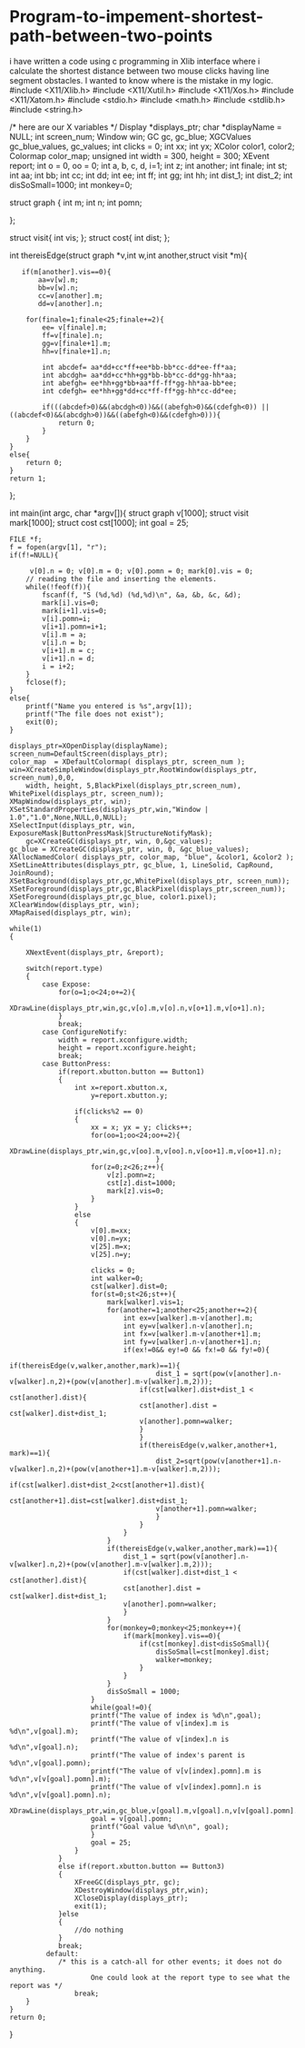 Program-to-impement-shortest-path-between-two-points
====================================================

i have written a code using c programming in Xlib interface where i calculate the shortest distance between two mouse clicks having line segment obstacles. I wanted to know where is the mistake in my logic.
#include <X11/Xlib.h>
#include <X11/Xutil.h>
#include <X11/Xos.h>
#include <X11/Xatom.h>
#include <stdio.h>
#include <math.h>
#include <stdlib.h>
#include <string.h>


/* here are our X variables */
Display *displays_ptr;
char *displayName = NULL;
int screen_num;
Window win;
GC gc, gc_blue;
XGCValues gc_blue_values, gc_values;
int clicks = 0;
int xx;
int yx;
XColor color1, color2;
Colormap color_map;
unsigned int width = 300, height = 300;
XEvent report;
int o = 0, oo = 0;
int a, b, c, d, i=1;
int z;
int another;
int finale;
int st;
int aa;
int bb;
int cc;
int dd;
int ee;
int ff;
int gg;
int hh;
int dist_1;
int dist_2;
int disSoSmall=1000;
int monkey=0;

struct graph
{
	int m;
	int n;
	int pomn;

};

struct visit{
	int vis;
};
struct cost{
	int dist;
};

int thereisEdge(struct graph *v,int w,int another,struct visit *m){


	   if(m[another].vis==0){
		   aa=v[w].m;
		   bb=v[w].n;
		   cc=v[another].m;
		   dd=v[another].n;

		for(finale=1;finale<25;finale+=2){
			ee= v[finale].m;
			ff=v[finale].n;
			gg=v[finale+1].m;
			hh=v[finale+1].n;

			int abcdef= aa*dd+cc*ff+ee*bb-bb*cc-dd*ee-ff*aa;
			int abcdgh= aa*dd+cc*hh+gg*bb-bb*cc-dd*gg-hh*aa;
			int abefgh= ee*hh+gg*bb+aa*ff-ff*gg-hh*aa-bb*ee;
			int cdefgh= ee*hh+gg*dd+cc*ff-ff*gg-hh*cc-dd*ee;

			if(((abcdef>0)&&(abcdgh<0))&&((abefgh>0)&&(cdefgh<0)) || ((abcdef<0)&&(abcdgh>0))&&((abefgh<0)&&(cdefgh>0))){
				return 0;
			}
		}
	}
	else{
		return 0;
	}
	return 1;
};



int main(int argc, char *argv[]){
	struct graph v[1000];
	struct visit mark[1000];
	struct cost cst[1000];
	int goal = 25;

	FILE *f;
	f = fopen(argv[1], "r");
	if(f!=NULL){

		 v[0].n = 0; v[0].m = 0; v[0].pomn = 0; mark[0].vis = 0;
		// reading the file and inserting the elements.
		while(!feof(f)){
			fscanf(f, "S (%d,%d) (%d,%d)\n", &a, &b, &c, &d);
			mark[i].vis=0;
			mark[i+1].vis=0;
			v[i].pomn=i;
			v[i+1].pomn=i+1;
			v[i].m = a;
			v[i].n = b;
			v[i+1].m = c;
			v[i+1].n = d;
			i = i+2;
		}
		fclose(f);
	}
	else{
		printf("Name you entered is %s",argv[1]);
		printf("The file does not exist");
		exit(0);
	}

	displays_ptr=XOpenDisplay(displayName);
   	screen_num=DefaultScreen(displays_ptr);
	color_map  = XDefaultColormap( displays_ptr, screen_num );
   	win=XCreateSimpleWindow(displays_ptr,RootWindow(displays_ptr, screen_num),0,0,
		width, height, 5,BlackPixel(displays_ptr,screen_num), WhitePixel(displays_ptr, screen_num));
	XMapWindow(displays_ptr, win);
	XSetStandardProperties(displays_ptr,win,"Window | 1.0","1.0",None,NULL,0,NULL);
	XSelectInput(displays_ptr, win, ExposureMask|ButtonPressMask|StructureNotifyMask);
        gc=XCreateGC(displays_ptr, win, 0,&gc_values);
	gc_blue = XCreateGC(displays_ptr, win, 0, &gc_blue_values);
	XAllocNamedColor( displays_ptr, color_map, "blue", &color1, &color2 );
	XSetLineAttributes(displays_ptr, gc_blue, 1, LineSolid, CapRound, JoinRound);
	XSetBackground(displays_ptr,gc,WhitePixel(displays_ptr, screen_num));
	XSetForeground(displays_ptr,gc,BlackPixel(displays_ptr,screen_num));
	XSetForeground(displays_ptr,gc_blue, color1.pixel);
	XClearWindow(displays_ptr, win);
	XMapRaised(displays_ptr, win);

	while(1)
	{

		XNextEvent(displays_ptr, &report);

		switch(report.type)
		{
			case Expose:
				for(o=1;o<24;o+=2){
					XDrawLine(displays_ptr,win,gc,v[o].m,v[o].n,v[o+1].m,v[o+1].n);
				}
				break;
			case ConfigureNotify:
				width = report.xconfigure.width;
				height = report.xconfigure.height;
				break;
			case ButtonPress:
				if(report.xbutton.button == Button1)
				{
					int x=report.xbutton.x,
			    		y=report.xbutton.y;

					if(clicks%2 == 0)
					{
						xx = x; yx = y; clicks++;
						for(oo=1;oo<24;oo+=2){
						XDrawLine(displays_ptr,win,gc,v[oo].m,v[oo].n,v[oo+1].m,v[oo+1].n);
										}
						for(z=0;z<26;z++){
							v[z].pomn=z;
							cst[z].dist=1000;
							mark[z].vis=0;
						}
					}
					else
					{
						v[0].m=xx;
						v[0].n=yx;
						v[25].m=x;
						v[25].n=y;

						clicks = 0;
						int walker=0;
						cst[walker].dist=0;
						for(st=0;st<26;st++){
							mark[walker].vis=1;
							for(another=1;another<25;another+=2){
								int ex=v[walker].m-v[another].m;
								int ey=v[walker].n-v[another].n;
								int fx=v[walker].m-v[another+1].m;
								int fy=v[walker].n-v[another+1].n;
								if(ex!=0&& ey!=0 && fx!=0 && fy!=0){
									if(thereisEdge(v,walker,another,mark)==1){
										dist_1 = sqrt(pow(v[another].n-v[walker].n,2)+(pow(v[another].m-v[walker].m,2)));
									if(cst[walker].dist+dist_1 < cst[another].dist){
									cst[another].dist = cst[walker].dist+dist_1;
									v[another].pomn=walker;
									}
									}
									if(thereisEdge(v,walker,another+1, mark)==1){
										dist_2=sqrt(pow(v[another+1].n-v[walker].n,2)+(pow(v[another+1].m-v[walker].m,2)));
										if(cst[walker].dist+dist_2<cst[another+1].dist){
										cst[another+1].dist=cst[walker].dist+dist_1;
										v[another+1].pomn=walker;
										}
									}
								}
							}
							if(thereisEdge(v,walker,another,mark)==1){
								dist_1 = sqrt(pow(v[another].n-v[walker].n,2)+(pow(v[another].m-v[walker].m,2)));
								if(cst[walker].dist+dist_1 < cst[another].dist){
								cst[another].dist = cst[walker].dist+dist_1;
								v[another].pomn=walker;
								}
							}
							for(monkey=0;monkey<25;monkey++){
								if(mark[monkey].vis==0){
									if(cst[monkey].dist<disSoSmall){
										disSoSmall=cst[monkey].dist;
										walker=monkey;
									}
								}
							}
							disSoSmall = 1000;
						}
						while(goal!=0){
						printf("The value of index is %d\n",goal);
						printf("The value of v[index].m is %d\n",v[goal].m);
						printf("The value of v[index].n is %d\n",v[goal].n);
						printf("The value of index's parent is %d\n",v[goal].pomn);
						printf("The value of v[v[index].pomn].m is %d\n",v[v[goal].pomn].m);
						printf("The value of v[v[index].pomn].n is %d\n",v[v[goal].pomn].n);
						XDrawLine(displays_ptr,win,gc_blue,v[goal].m,v[goal].n,v[v[goal].pomn].m,v[v[goal].pomn].n);
						goal = v[goal].pomn;
						printf("Goal value %d\n\n", goal);
						}
						goal = 25;
					}
				}
				else if(report.xbutton.button == Button3)
				{
					XFreeGC(displays_ptr, gc);
					XDestroyWindow(displays_ptr,win);
					XCloseDisplay(displays_ptr);
					exit(1);
				}else
				{
					//do nothing
				}
				break;
			 default:
			  	/* this is a catch-all for other events; it does not do anything.
             			One could look at the report type to see what the report was */
          			break;
		}
	}
	return 0;
}

